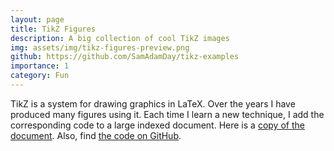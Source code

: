 ```yaml
---
layout: page
title: TikZ Figures
description: A big collection of cool TikZ images
img: assets/img/tikz-figures-preview.png
github: https://github.com/SamAdamDay/tikz-examples
importance: 1
category: Fun
---
```


TikZ is a system for drawing graphics in LaTeX. Over the years I have produced many figures using it. Each time I learn a new technique, I add the corresponding code to a large indexed document. Here is a [copy of the document](https://raw.githubusercontent.com/SamAdamDay/tikz-examples/master/tikz-figures.pdf). Also, find [the code on GitHub](https://github.com/SamAdamDay/tikz-examples).

<!-- <iframe src="https://raw.githubusercontent.com/SamAdamDay/tikz-examples/master/tikz-figures.pdf" width="100%" height="600"></iframe> -->